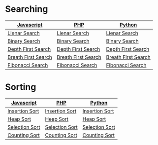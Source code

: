 # Searching

| [Javascript](https://github.com/davitlabadze/algorithms/blob/0414c956e5c32558a332b96ceea7826d40f7006d/searching/js) | [PHP](https://github.com/davitlabadze/algorithms/blob/0414c956e5c32558a332b96ceea7826d40f7006d/searching/php) | [Python](https://github.com/davitlabadze/algorithms/blob/0414c956e5c32558a332b96ceea7826d40f7006d/searching/python)|
| --- | ----------- | ----------- |
| [Lienar Search](https://github.com/davitlabadze/algorithms/blob/651d576b245ffe7ab2a273eedb3bdf5500f949a8/searching/js/LinearSearch.js) | [Lienar Search](https://github.com/davitlabadze/algorithms/blob/651d576b245ffe7ab2a273eedb3bdf5500f949a8/searching/php/LinearSearch.php) | [Lienar Search](https://github.com/davitlabadze/algorithms/blob/651d576b245ffe7ab2a273eedb3bdf5500f949a8/searching/python/LinearSearch.py#L1) |
| [Binary Search](https://github.com/davitlabadze/algorithms/blob/b5b0a59c0890ac18b26c9578350aa727d284e003/searching/js/BinarySearch.js) | [Binary Search](https://github.com/davitlabadze/algorithms/blob/b5b0a59c0890ac18b26c9578350aa727d284e003/searching/php/BinarySearch.php) | [Binary Search](https://github.com/davitlabadze/algorithms/blob/b5b0a59c0890ac18b26c9578350aa727d284e003/searching/python/BinarySearch.py) |
| [Depth First Search](https://github.com/davitlabadze/algorithms/blob/02972bf505d3e235e195d27ea199425d966eb597/searching/js/dfs.js) | [Depth First Search](https://github.com/davitlabadze/algorithms/blob/02972bf505d3e235e195d27ea199425d966eb597/searching/php/dfs.php) | [Depth First Search](https://github.com/davitlabadze/algorithms/blob/02972bf505d3e235e195d27ea199425d966eb597/searching/python/dfs.py) |
| [Breath First Search](https://github.com/davitlabadze/algorithms/blob/67990a22d1ef4bb34ed21b89ada784dbd7847b62/searching/js/bfs.js) | [Breath First Search](https://github.com/davitlabadze/algorithms/blob/67990a22d1ef4bb34ed21b89ada784dbd7847b62/searching/php/bfs.php) | [Breath First Search](https://github.com/davitlabadze/algorithms/blob/67990a22d1ef4bb34ed21b89ada784dbd7847b62/searching/python/bfs.py) |
| [Fibonacci Search](https://github.com/davitlabadze/algorithms/blob/0414c956e5c32558a332b96ceea7826d40f7006d/searching/js/fib.js) | [Fibonacci Search](https://github.com/davitlabadze/algorithms/blob/0414c956e5c32558a332b96ceea7826d40f7006d/searching/php/fib.php) | [Fibonacci Search](https://github.com/davitlabadze/algorithms/blob/0414c956e5c32558a332b96ceea7826d40f7006d/searching/python/fib.py) |

# Sorting

| [Javascript](https://github.com/davitlabadze/algorithms/blob/9268a77bf4808ba57a835367c3d820d9c812a9e3/sorting/js) |[PHP](https://github.com/davitlabadze/algorithms/blob/9268a77bf4808ba57a835367c3d820d9c812a9e3/sorting/php)        | [Python](https://github.com/davitlabadze/algorithms/blob/9268a77bf4808ba57a835367c3d820d9c812a9e3/sorting/python) |
| ---        | ----------- | --- |
| [Insertion Sort](https://github.com/davitlabadze/algorithms/blob/02756c3a3543a61809e499d9a59761c12fd89ab9/sorting/js/InsertionSort.js) | [Insertion Sort](https://github.com/davitlabadze/algorithms/blob/02756c3a3543a61809e499d9a59761c12fd89ab9/sorting/php/InsertionSort.php)|[Insertion Sort](https://github.com/davitlabadze/algorithms/blob/02756c3a3543a61809e499d9a59761c12fd89ab9/sorting/python/InsertionSort.py)|
| [Heap Sort](https://github.com/davitlabadze/algorithms/blob/9d0c92ef29ac2c34717a2d7ca86e14e29608e467/sorting/js/HeapSort.js)        | [Heap Sort](https://github.com/davitlabadze/algorithms/blob/9d0c92ef29ac2c34717a2d7ca86e14e29608e467/sorting/php/HeapSort.php)|[Heap Sort](https://github.com/davitlabadze/algorithms/blob/9d0c92ef29ac2c34717a2d7ca86e14e29608e467/sorting/python/HeapSort.py) |
| [Selection Sort](https://github.com/davitlabadze/algorithms/blob/92f58ee2e7b81e054cd765b035a3d2ee68f436e4/sorting/js/SelectionSort.js)     | [Selection Sort](https://github.com/davitlabadze/algorithms/blob/92f58ee2e7b81e054cd765b035a3d2ee68f436e4/sorting/php/SelectionSort.php) |[Selection Sort](https://github.com/davitlabadze/algorithms/blob/92f58ee2e7b81e054cd765b035a3d2ee68f436e4/sorting/python/SelectionSort.py)|
[Counting Sort](https://github.com/davitlabadze/algorithms/blob/9268a77bf4808ba57a835367c3d820d9c812a9e3/sorting/js/CountingSort.js)|[Counting Sort](https://github.com/davitlabadze/algorithms/blob/9268a77bf4808ba57a835367c3d820d9c812a9e3/sorting/php/CountingSort.php)|[Counting Sort](https://github.com/davitlabadze/algorithms/blob/9268a77bf4808ba57a835367c3d820d9c812a9e3/sorting/python/CountingSort.py)|
